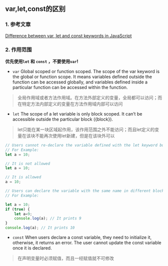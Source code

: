 ## var,let,const的区别
### 1. 参考文章
[Difference between var, let and const keywords in JavaScript](https://www.geeksforgeeks.org/difference-between-var-let-and-const-keywords-in-javascript/)

### 2. 作用范围
**优先使用`let` 和 `const` ，不要使用`var`!**
- `var`
Global scoped or function scoped. The scope of the var keyword is the global or function scope. It means variables defined outside the function can be accessed globally, and variables defined inside a particular function can be accessed within the function. 
> 全局作用域或者方法作用域。在方法外部定义的变量，全局都可以访问；而在特定方法内部定义的变量在方法作用域内部可以访问

- `let`
The scope of a let variable is only block scoped. It can’t be accessible outside the particular block ({block}). 
> let只能在某一块区域起作用，该作用范围之外不能访问；而且let定义的变量在该块不能再次使用let新建，但是在该块外可以

```js
// Users cannot re-declare the variable defined with the let keyword but can update it.
// For Example:
let a = 10;

// It is not allowed
let a = 10;

// It is allowed
a = 10;
```

```js
// Users can declare the variable with the same name in different blocks using the let keyword.
// For Example:

let a = 10;
if (true) {
	let a=9;
	console.log(a); // It prints 9
}
console.log(a); // It prints 10
```

- `const`
When users declare a const variable, they need to initialize it, otherwise, it returns an error. The user cannot update the const variable once it is declared. 
> 在声明变量时必须赋值，而且一经赋值就不可修改